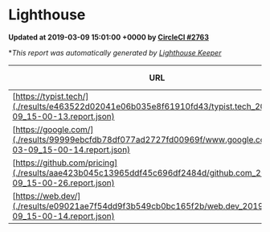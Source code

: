 
# Lighthouse

**Updated at 2019-03-09 15:01:00 +0000 by [CircleCI #2763](https://circleci.com/gh/ItinerisLtd/lighthouse-keeper-example/2763)**

**This report was automatically generated by [Lighthouse Keeper](https://github.com/itinerisltd/lighthouse-keeper)*

| URL | Performance | Accessibility | Best Practices | SEO | PWA | Updated At |
| --- | --- | --- | --- | --- | --- | --- |
| [https://typist.tech/](./results/e463522d02041e06b035e8f61910fd43/typist.tech_2019-03-09_15-00-13.report.json) | 1 |  |  |  |  | 2019-03-09T15:00:13.375Z |
| [https://google.com/](./results/99999ebcfdb78df077ad2727fd00969f/www.google.com_2019-03-09_15-00-14.report.json) | 0.96 | 0.71 | 0.93 | 0.82 | 0.58 | 2019-03-09T15:00:14.405Z |
| [https://github.com/pricing](./results/aae423b045c13965ddf45c696df2484d/github.com_2019-03-09_15-00-26.report.json) | 0.8 | 0.89 | 0.93 | 0.91 | 0.58 | 2019-03-09T15:00:26.459Z |
| [https://web.dev/](./results/e09021ae7f54dd9f3b549cb0bc165f2b/web.dev_2019-03-09_15-00-14.report.json) | 0.96 | 0.93 | 1 | 0.87 | 1 | 2019-03-09T15:00:14.387Z |
